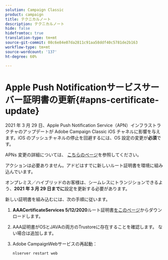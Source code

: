 ```yaml
---
solution: Campaign Classic
product: campaign
title: テクニカルノート
description: テクニカルノート
hide: false
hidefromtoc: true
translation-type: tm+mt
source-git-commit: 08c6e84e07da2811c91aa58ddf40c5781de2b163
workflow-type: tm+mt
source-wordcount: '137'
ht-degree: 60%

---
```



# Apple Push Notificationサービスサーバー証明書の更新{#apns-certificate-update}

2021 年 3 月 29 日、Apple Push Notification Service（APN）インフラストラクチャのアップデートが Adobe Campaign Classic iOS チャネルに影響を与えます。iOS のプッシュチャネルの停止を回避するには、OS 設定の変更が&#x200B;**必須**&#x200B;です。

APNs 変更の詳細については、 [こちらのページ](https://developer.apple.com/news/?id=7gx0a2lp)を参照してください。

アクションは必要ありません。アドビはすでに新しいルート証明書を環境に組み込んでいます。

オンプレミス／ハイブリッドのお客様は、シームレスにトランジションできるよう、**2021 年 3 月 29 日までに**&#x200B;設定を更新する必要があります。

新しい証明書を組み込むには、次の手順に従います。

1. **AAACertificateServices 5/12/2020**&#x200B;ルート証明書[をこのページ](https://support.sectigo.com/Com_KnowledgeDetailPage?Id=kA03l00000117cL)からダウンロードします。

1. AAA証明書がOSとJAVAの両方のTrustoreに存在することを確認します。 ない場合は追加します。

1. Adobe CampaignWebサービスの再起動：

   ```
   nlserver restart web
   ```


